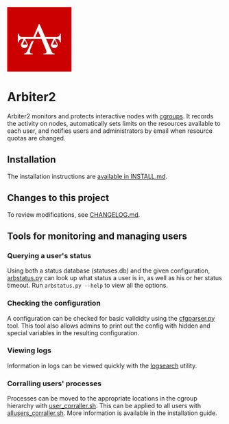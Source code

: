<img src="logo/arbiter2.png" width="150px" />

# Arbiter2
Arbiter2 monitors and protects interactive nodes with [cgroups](https://en.wikipedia.org/wiki/Cgroups). It records the activity on nodes, automatically sets limits on the resources available to each user, and notifies users and administrators by email when resource quotas are changed.

## Installation
The installation instructions are [available in INSTALL.md](INSTALL.md).

## Changes to this project
To review modifications, see [CHANGELOG.md](CHANGELOG.md).

## Tools for monitoring and managing users

### Querying a user's status
Using both a status database (statuses.db) and the given configuration, [arbstatus.py](tools/arbstatus.py) can look up what status a user is in, as well as his or her status timeout. Run `arbstatus.py --help` to view all the options.

### Checking the configuration
A configuration can be checked for basic valididty using the [cfgparser.py](tools/cfgparser.py) tool. This tool also allows admins to print out the config with hidden and special variables in the resulting configuration.

### Viewing logs
Information in logs can be viewed quickly with the [logsearch](tools/logsearch/logsearch.md) utility.

### Corralling users' processes
Processes can be moved to the appropriate locations in the cgroup hierarchy with [user_corraller.sh](tools/user_corraller.sh). This can be applied to all users with [allusers_corraller.sh](tools/allusers_corraller.sh). More information is available in the installation guide.
